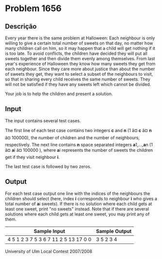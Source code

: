 # Problem 1656

Descrição
----------

Every year there is the same problem at Halloween: Each neighbour is only willing to give a certain total number of sweets on that day, no matter how many children call on him, so it may happen that a child will get nothing if it is too late. To avoid conflicts, the children have decided they will put all sweets together and then divide them evenly among themselves. From last year's experience of Halloween they know how many sweets they get from each neighbour. Since they care more about justice than about the number of sweets they get, they want to select a subset of the neighbours to visit, so that in sharing every child receives the same number of sweets. They will not be satisfied if they have any sweets left which cannot be divided.

Your job is to help the children and present a solution.

Input
-----

The input contains several test cases.

The first line of each test case contains two integers **c** and **n** (1 â¤ **c** â¤ **n** â¤ 100000), the number of children and the number of neighbours, respectively. The next line contains **n** space separated integers **a**1,...,**a**n (1 â¤ **a**i â¤ 100000 ), where **a**i represents the number of sweets the children get if they visit neighbour **i**.

The last test case is followed by two zeros.

Output
------

For each test case output one line with the indices of the neighbours the children should select (here, index **i** corresponds to neighbour **i** who gives a total number of **a**i sweets). If there is no solution where each child gets at least one sweet, print "no sweets" instead. Note that if there are several solutions where each child gets at least one sweet, you may print any of them.


| Sample Input | Sample Output |
| --- | --- |
| 4 5  1 2 3 7 5  3 6  7 11 2 5 13 17  0 0 | 3 5  2 3 4 |

University of Ulm Local Contest 2007/2008

